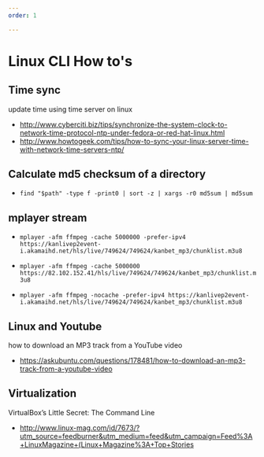```yaml
---
order: 1

---
```


# Linux CLI How to's

## Time sync
update time using time server on linux
* http://www.cyberciti.biz/tips/synchronize-the-system-clock-to-network-time-protocol-ntp-under-fedora-or-red-hat-linux.html
* http://www.howtogeek.com/tips/how-to-sync-your-linux-server-time-with-network-time-servers-ntp/


## Calculate md5 checksum of a directory
* `find "$path" -type f -print0 | sort -z | xargs -r0 md5sum | md5sum`

## mplayer stream
* `mplayer -afm ffmpeg -cache 5000000 -prefer-ipv4 https://kanlivep2event-i.akamaihd.net/hls/live/749624/749624/kanbet_mp3/chunklist.m3u8`

* `mplayer -afm ffmpeg -cache 5000000 https://82.102.152.41/hls/live/749624/749624/kanbet_mp3/chunklist.m3u8`

* `mplayer -afm ffmpeg -nocache -prefer-ipv4 https://kanlivep2event-i.akamaihd.net/hls/live/749624/749624/kanbet_mp3/chunklist.m3u8`

## Linux and Youtube
how to download an MP3 track from a YouTube video
* https://askubuntu.com/questions/178481/how-to-download-an-mp3-track-from-a-youtube-video


## Virtualization
VirtualBox’s Little Secret: The Command Line
* http://www.linux-mag.com/id/7673/?utm_source=feedburner&utm_medium=feed&utm_campaign=Feed%3A+LinuxMagazine+(Linux+Magazine%3A+Top+Stories

